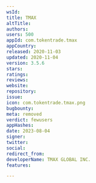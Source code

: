 ```yaml
---
wsId: 
title: TMAX
altTitle: 
authors: 
users: 500
appId: com.tokentrade.tmax
appCountry: 
released: 2020-11-03
updated: 2020-11-04
version: 3.5.6
stars: 
ratings: 
reviews: 
website: 
repository: 
issue: 
icon: com.tokentrade.tmax.png
bugbounty: 
meta: removed
verdict: fewusers
appHashes: 
date: 2023-08-04
signer: 
twitter: 
social: 
redirect_from: 
developerName: TMAX GLOBAL INC.
features: 

---
```


